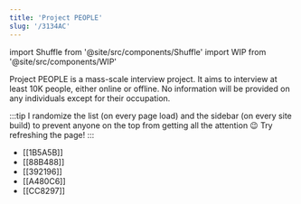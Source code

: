```yaml
---
title: 'Project PEOPLE'
slug: '/3134AC'
---
```


import Shuffle from '@site/src/components/Shuffle'
import WIP from '@site/src/components/WIP'

Project PEOPLE is a mass-scale interview project.
It aims to interview at least 10K people, either online or offline.
No information will be provided on any individuals except for their occupation.

:::tip
I randomize the list (on every page load) and the sidebar (on every site build) to prevent anyone on the top from getting all the attention 😉
Try refreshing the page!
:::

<Shuffle>

- [[1B5A5B]]
- [[88B488]]
- [[392196]]
- [[A480C6]]
- [[CC8297]]

</Shuffle>

<WIP />
